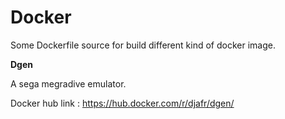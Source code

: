 # Docker

Some Dockerfile source for build different kind of docker image.

**Dgen**

A sega megradive emulator.

Docker hub link : https://hub.docker.com/r/djafr/dgen/
